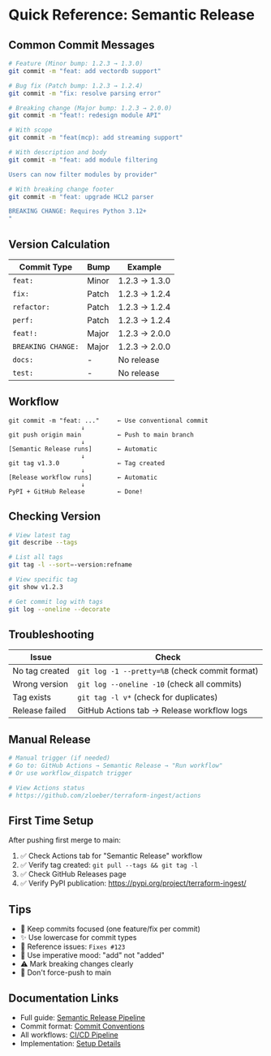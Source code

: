 # Quick Reference: Semantic Release

## Common Commit Messages

```bash
# Feature (Minor bump: 1.2.3 → 1.3.0)
git commit -m "feat: add vectordb support"

# Bug fix (Patch bump: 1.2.3 → 1.2.4)
git commit -m "fix: resolve parsing error"

# Breaking change (Major bump: 1.2.3 → 2.0.0)
git commit -m "feat!: redesign module API"

# With scope
git commit -m "feat(mcp): add streaming support"

# With description and body
git commit -m "feat: add module filtering

Users can now filter modules by provider"

# With breaking change footer
git commit -m "feat: upgrade HCL2 parser

BREAKING CHANGE: Requires Python 3.12+
"
```

## Version Calculation

| Commit Type | Bump | Example |
|---|---|---|
| `feat:` | Minor | 1.2.3 → 1.3.0 |
| `fix:` | Patch | 1.2.3 → 1.2.4 |
| `refactor:` | Patch | 1.2.3 → 1.2.4 |
| `perf:` | Patch | 1.2.3 → 1.2.4 |
| `feat!:` | Major | 1.2.3 → 2.0.0 |
| `BREAKING CHANGE:` | Major | 1.2.3 → 2.0.0 |
| `docs:` | - | No release |
| `test:` | - | No release |

## Workflow

```
git commit -m "feat: ..."     ← Use conventional commit
                    ↓
git push origin main          ← Push to main branch
                    ↓
[Semantic Release runs]       ← Automatic
                    ↓
git tag v1.3.0                ← Tag created
                    ↓
[Release workflow runs]       ← Automatic
                    ↓
PyPI + GitHub Release         ← Done!
```

## Checking Version

```bash
# View latest tag
git describe --tags

# List all tags
git tag -l --sort=-version:refname

# View specific tag
git show v1.2.3

# Get commit log with tags
git log --oneline --decorate
```

## Troubleshooting

| Issue | Check |
|---|---|
| No tag created | `git log -1 --pretty=%B` (check commit format) |
| Wrong version | `git log --oneline -10` (check all commits) |
| Tag exists | `git tag -l v*` (check for duplicates) |
| Release failed | GitHub Actions tab → Release workflow logs |

## Manual Release

```bash
# Manual trigger (if needed)
# Go to: GitHub Actions → Semantic Release → "Run workflow"
# Or use workflow_dispatch trigger

# View Actions status
# https://github.com/zloeber/terraform-ingest/actions
```

## First Time Setup

After pushing first merge to main:

1. ✅ Check Actions tab for "Semantic Release" workflow
2. ✅ Verify tag created: `git pull --tags && git tag -l`
3. ✅ Check GitHub Releases page
4. ✅ Verify PyPI publication: https://pypi.org/project/terraform-ingest/

## Tips

- 📝 Keep commits focused (one feature/fix per commit)
- ✨ Use lowercase for commit types
- 🔗 Reference issues: `Fixes #123`
- 📌 Use imperative mood: "add" not "added"
- ⚠️ Mark breaking changes clearly
- 🚫 Don't force-push to main

## Documentation Links

- Full guide: [Semantic Release Pipeline](./docs/semantic_release_FEATURE.md)
- Commit format: [Commit Conventions](./docs/commit_conventions.md)
- All workflows: [CI/CD Pipeline](./docs/cicd_pipeline.md)
- Implementation: [Setup Details](./SEMANTIC_RELEASE_SETUP.md)
